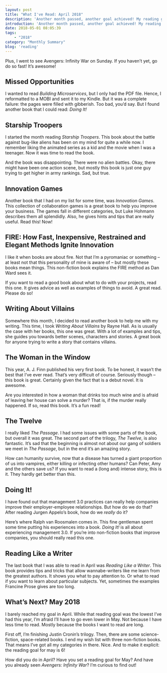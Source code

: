 ```yaml
---
layout: post
title: "What I've Read: April 2018"
description: 'Another month passed, another goal achieved! My reading goal for April was eight books, and that&#8217;s exactly how much I&#8217;ve read! Did I read every book I mentioned in my last monthly post? No.'
introduction: 'Another month passed, another goal achieved! My reading goal for April was eight books, and that&#8217;s exactly how much I&#8217;ve read! Did I read every book I mentioned in my last monthly post? No.'
date: 2018-05-01 08:05:39
tags:
    - "2018"
category: "Monthly Summary"
blog: 'reading'
---
```

Plus, I went to see Avengers: Infinity War on Sunday. If you haven&#8217;t yet, go do so fast! It&#8217;s awesome!

## Missed Opportunities

I wanted to read <em>Building Microservices</em>, but I only had the PDF file. Hence, I reformatted to a MOBI and sent it to my Kindle. But it was a complete failure: the pages were filled with gibberish. Too bad, you&#8217;d say. But I found another book that I could read: <em>Doing It!</em>

## Starship Troopers

I started the month reading <em>Starship Troopers</em>. This book about the battle against bug-like aliens has been on my mind for quite a while now. I remember liking the animated series as a kid and the movie when I was a teenager. Now it was time to read the book.

And the book was disappointing. There were no alien battles. Okay, there might have been one action scene, but mostly this book is just one guy trying to get higher in army rankings. Sad, but true.

## Innovation Games

Another book that I had on my list for some time, was <em>Innovation Games</em>. This collection of collaboration games is a great book to help you improve your business. The games fall in different categories, but Luke Hohmann describes them all splendidly. Also, he gives hints and tips that are really useful. Read this! Now!

## FIRE: How Fast, Inexpensive, Restrained and Elegant Methods Ignite Innovation

I like it when books are about fire. Not that I&#8217;m a pyromaniac or something &#8211; at least not that this personality of mine is aware of &#8211; but mostly these books mean things. This non-fiction book explains the FIRE method as Dan Ward sees it.

If you want to read a good book about what to do with your projects, read this one. It gives advice as well as examples of things to avoid. A great read. Please do so!

## Writing About Villains

Somewhere this month, I decided to read another book to help me with my writing. This time, I took <em>Writing About Villains</em> by Rayne Hall. As is usually the case with her books, this one was great. With a lot of examples and tips, she guides you towards better scenes, characters and stories. A great book for anyone trying to write a story that contains villains.

## The Woman in the Window

This year, A. J. Finn published his very first book. To be honest, it wasn&#8217;t the best that I&#8217;ve ever read. That&#8217;s very difficult of course. Seriously though &#8211; this book is great. Certainly given the fact that is a debut novel. It is awesome.

Are you interested in how a woman that drinks too much wine and is afraid of leaving her house can solve a murder? That is, if the murder really happened. If so, read this book. It&#8217;s a fun read!

## The Twelve

I really liked <em>The Passage</em>. I had some issues with some parts of the book, but overall it was great. The second part of the trilogy, <em>The Twelve</em>, is also fantastic. It&#8217;s sad that the beginning is almost not about our gang of soldiers we meet in <em>The Passage</em>, but in the end it&#8217;s an amazing story.

How can humanity survive, now that a disease has turned a giant proportion of us into vampires, either killing or infecting other humans? Can Peter, Amy and the others save us? If you want to read a (long and) intense story, this is it. They hardly get better than this.

## Doing It!

I have found out that management 3.0 practices can really help companies improve their employer-employee relationships. But how do we do that? After reading Jurgen Appelo&#8217;s book, how do we _really_ do it?

Here&#8217;s where Ralph van Roosmalen comes in. This fine gentleman spent some time putting his experiences into a book. <em>Doing It!</em> is all about experiencing management 3.0. If you&#8217;re into non-fiction books that improve companies, you should really read this one.

## Reading Like a Writer

The last book that I was able to read in April was <em>Reading Like a Writer</em>. This book provides tips and tricks that allow wannabe-writers like me learn from the greatest authors. It shows you what to pay attention to. Or what to read if you want to learn about particular subjects. Yet, sometimes the examples Francine Prose gives are too long.

## What&#8217;s Next? May 2018

I barely reached my goal in April. While that reading goal was the lowest I&#8217;ve had this year, I&#8217;m afraid I&#8217;ll have to go even lower in May. Not because I have less time to read. Mostly because the books I want to read are long.


   
  
  
    
   
  
  
    
   
  
  
    
   
  
  
    
   
  
  
    
   
  
  
    
  


First off, I&#8217;m finishing Justin Cronin&#8217;s trilogy. Then, there are some science-fiction, space-related books. I end my wish list with three non-fiction books. That means I&#8217;ve got all my categories in there. Nice. And to make it explicit: the reading goal for may is 6!

How did you do in April? Have you set a reading goal for May? And have you already seen <em>Avengers: Infinity War</em>? I&#8217;m curious to find out!